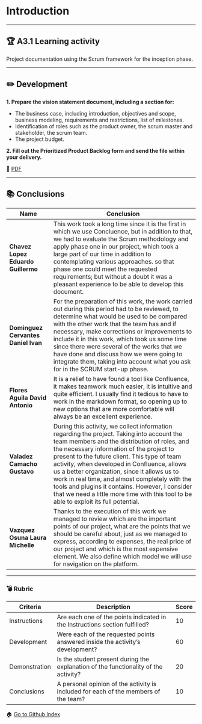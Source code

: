 # Introduction
---

## :trophy: A3.1 Learning activity
Project documentation using the Scrum framework for the inception phase.

---
## :pencil2: Development

**1. Prepare the vision statement document, including a section for:**

- The business case, including introduction, objectives and scope, business modeling, requirements and restrictions, list of milestones.
- Identification of roles such as the product owner, the scrum master and stakeholder, the scrum team.
- The project budget.

**2. Fill out the Prioritized Product Backlog form and send the file within your delivery.**

:open_file_folder: [PDF](https://github.com/GustavoValadez/Analisis-Avanzado-Software/blob/main/pdf/A3.1_ScrumStartPhaseProjectVision-Statement.pdf)

---



## :books: Conclusions 

|Name|Conclusion|
|---|---|
|**Chavez Lopez Eduardo Guillermo**|This work took a long time since it is the first in which we use Concluence, but in addition to that, we had to evaluate the Scrum methodology and apply phase one in our project, which took a large part of our time in addition to contemplating various approaches. so that phase one could meet the requested requirements; but without a doubt it was a pleasant experience to be able to develop this document.|
|**Dominguez Cervantes Daniel Ivan**|For the preparation of this work, the work carried out during this period had to be reviewed, to determine what would be used to be compared with the other work that the team has and if necessary, make corrections or improvements to include it in this work, which took us some time since there were several of the works that we have done and discuss how we were going to integrate them, taking into account what you ask for in the SCRUM start-up phase.|
|**Flores Aguila David Antonio**|It is a relief to have found a tool like Confluence, it makes teamwork much easier, it is intuitive and quite efficient. I usually find it tedious to have to work in the markdown format, so opening up to new options that are more comfortable will always be an excellent experience.|
|**Valadez Camacho Gustavo**|During this activity, we collect information regarding the project. Taking into account the team members and the distribution of roles, and the necessary information of the project to present to the future client. This type of team activity, when developed in Confluence, allows us a better organization, since it allows us to work in real time, and almost completely with the tools and plugins it contains. However, I consider that we need a little more time with this tool to be able to exploit its full potential.|
|**Vazquez Osuna Laura Michelle**|Thanks to the execution of this work we managed to review which are the important points of our project, what are the points that we should be careful about, just as we managed to express, according to expenses, the real price of our project and which is the most expensive element. We also define which model we will use for navigation on the platform.|

---

### :bomb: Rubric

| Criteria     | Description                                                                                  |Score|
| ------------- | -------------------------------------------------------------------------------------------- | ------- |
| Instructions | Are each one of the points indicated in the Instructions section fulfilled?  |10|
| Development    | Were each of the requested points answered inside the activity’s development?     |60|
| Demonstration| Is the student present during the explanation of the functionality of the activity?   |20|
| Conclusions   |A personal opinion of the activity is included for each of the members of the team?  |10|


:house: [Go to Github Index](https://github.com/GustavoValadez/Analisis-Avanzado-Software)
